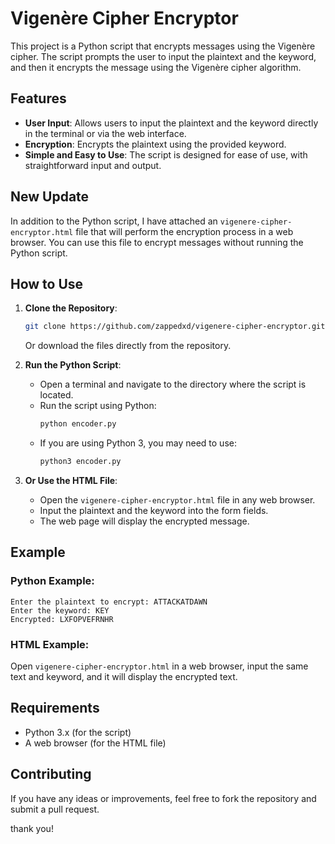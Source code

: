 # Vigenère Cipher Encryptor

This project is a Python script that encrypts messages using the Vigenère cipher. The script prompts the user to input the plaintext and the keyword, and then it encrypts the message using the Vigenère cipher algorithm.

## Features

- **User Input**: Allows users to input the plaintext and the keyword directly in the terminal or via the web interface.
- **Encryption**: Encrypts the plaintext using the provided keyword.
- **Simple and Easy to Use**: The script is designed for ease of use, with straightforward input and output.

## New Update

In addition to the Python script, I have attached an `vigenere-cipher-encryptor.html` file that will perform the encryption process in a web browser. You can use this file to encrypt messages without running the Python script.

## How to Use

1. **Clone the Repository**:
   ```bash
   git clone https://github.com/zappedxd/vigenere-cipher-encryptor.git
   ```
   Or download the files directly from the repository.

2. **Run the Python Script**:
   - Open a terminal and navigate to the directory where the script is located.
   - Run the script using Python:
     ```bash
     python encoder.py
     ```
   - If you are using Python 3, you may need to use:
     ```bash
     python3 encoder.py
     ```

3. **Or Use the HTML File**:
   - Open the `vigenere-cipher-encryptor.html` file in any web browser.
   - Input the plaintext and the keyword into the form fields.
   - The web page will display the encrypted message.

## Example

### Python Example:
```plaintext
Enter the plaintext to encrypt: ATTACKATDAWN
Enter the keyword: KEY
Encrypted: LXFOPVEFRNHR
```

### HTML Example:
Open `vigenere-cipher-encryptor.html` in a web browser, input the same text and keyword, and it will display the encrypted text.

## Requirements

- Python 3.x (for the script)
- A web browser (for the HTML file)

## Contributing

If you have any ideas or improvements, feel free to fork the repository and submit a pull request.

thank you!
